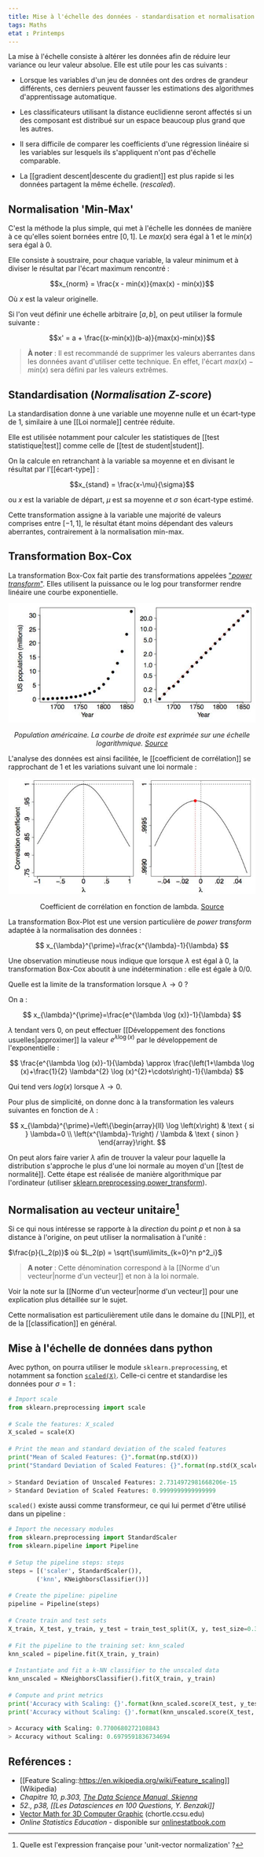 ```yaml
---
title: Mise à l'échelle des données - standardisation et normalisation
tags: Maths
etat : Printemps
---
```


La mise à l'échelle consiste à altérer les données afin de réduire leur variance ou leur valeur absolue. Elle est utile pour les cas suivants :

- Lorsque les variables d'un jeu de données ont des ordres de grandeur différents, ces derniers peuvent fausser les estimations des algorithmes d'apprentissage automatique.

- Les classificateurs utilisant la distance euclidienne seront affectés si un des composant est distribué sur un espace beaucoup plus grand que les autres. 

- Il sera difficile de comparer les coefficients d'une régression linéaire si les variables sur lesquels ils s'appliquent n'ont pas d'échelle comparable. 

- La [[gradient descent\|descente du gradient]] est plus rapide si les données partagent la même échelle. (*rescaled*).


## Normalisation 'Min-Max'

C'est la méthode la plus simple, qui met à l'échelle les données de manière à ce qu'elles soient bornées entre $[0, 1]$. Le $max(x)$ sera égal à 1 et le $min(x)$ sera égal à 0.

Elle consiste à soustraire, pour chaque variable, la valeur minimum et à diviser le résultat par l'écart maximum rencontré :

$$x_{norm} = \frac{x - min(x)}{max(x) - min(x)}$$

Où $x$ est la valeur originelle. 

Si l'on veut définir une échelle arbitraire $[a,b]$, on peut utiliser la formule suivante :

$$x' = a + \frac{(x-min(x))(b-a)}{max(x)-min(x)}$$

> **À noter** :  Il est recommandé de supprimer les valeurs aberrantes dans les données avant d'utiliser cette technique. En effet, l'écart $max(x) - min(x)$ sera défini par les valeurs extrêmes.

## Standardisation (*Normalisation Z-score*)
La standardisation donne à une variable une moyenne nulle et un écart-type de 1, similaire à une [[Loi normale]] centrée réduite. 

Elle est utilisée notamment pour calculer les statistiques de [[test statistique\|test]] comme celle de [[test de student\|student]].

On la calcule en retranchant à la variable sa moyenne et en divisant le résultat par l'[[écart-type]] :

$$x_{stand} = \frac{x-\mu}{\sigma}$$

ou $x$ est la variable de départ, $\mu$ est sa moyenne et $\sigma$ son écart-type estimé.

Cette transformation assigne à la variable une majorité de valeurs comprises entre $[-1, 1]$, le résultat étant moins dépendant des valeurs aberrantes, contrairement à la normalisation min-max.


## Transformation Box-Cox

La transformation Box-Cox fait partie des transformations appelées ["*power transform*"](http://onlinestatbook.com/2/transformations/tukey.html). Elles utilisent la puissance ou le log pour transformer rendre linéaire une courbe exponentielle. 

![log-transform](/assets/img/log_transform.png#center)
<div align="center">
	<p> <i>
	Population américaine. La courbe de droite est exprimée sur une échelle logarithmique. <a href="http://onlinestatbook.com/2/transformations/tukey.html"> Source </a> </i>
</p>
</div>

L'analyse des données est ainsi facilitée, le [[coefficient de corrélation]] se rapprochant de 1 et les variations suivant une loi normale :

![](/assets/img/transform_corr.png#center)

<div align="center">
	<p>
	Coefficient de corrélation en fonction de lambda.	
	<a href="http://onlinestatbook.com/2/transformations/tukey.html"> Source </a>
</p>
</div>

La transformation Box-Plot est une version particulière de *power transform* adaptée à la normalisation des données :

$$
x_{\lambda}^{\prime}=\frac{x^{\lambda}-1}{\lambda}
$$

Une observation minutieuse nous indique que lorsque $\lambda$ est égal à $0$, la transformation Box-Cox aboutit à une indétermination : elle est égale à 0/0.

Quelle est la limite de la transformation lorsque  $\lambda \rightarrow 0$ ?

On a :

$$
x_{\lambda}^{\prime}=\frac{e^{\lambda \log (x)}-1}{\lambda}
$$

$\lambda$ tendant vers $0$, on peut effectuer [[Développement des fonctions usuelles\|approximer]] la valeur $e^{\lambda \log (x)}$ par le développement de l'exponentielle :

$$
\frac{e^{\lambda \log (x)}-1}{\lambda} \approx \frac{\left(1+\lambda \log (x)+\frac{1}{2} \lambda^{2} \log (x)^{2}+\cdots\right)-1}{\lambda}
$$

Qui tend vers $log(x)$ lorsque $\lambda \rightarrow 0$.

Pour plus de simplicité, on donne donc à la transformation les valeurs suivantes en fonction de $\lambda$ :

$$
x_{\lambda}^{\prime}=\left\{\begin{array}{ll}
\log \left(x\right) & \text { si } \lambda=0 \\
\left(x^{\lambda}-1\right) / \lambda & \text { sinon }
\end{array}\right.
$$

On peut alors faire varier $\lambda$ afin de trouver la valeur pour laquelle la distribution s'approche le plus d'une loi normale au moyen d'un [[test de normalité]]. Cette étape est réalisée de manière algorithmique par l'ordinateur (utiliser [sklearn.preprocessing.power_transform](https://scikit-learn.org/stable/modules/generated/sklearn.preprocessing.power_transform.html?highlight=box%20cox)).


## Normalisation au vecteur unitaire[^1]

Si ce qui nous intéresse se rapporte à la *direction* du point $p$ et non à sa distance à l'origine, on peut utiliser la normalisation à l'unité :

$\frac{p}{L_2(p)}$ où $L_2(p) = \sqrt{\sum\limits_{k=0}^n p^2_i}$

> **A noter** : Cette dénomination correspond à la [[Norme d'un vecteur\|norme d'un vecteur]] et non à la loi normale.

Voir la note sur la [[Norme d'un vecteur\|norme d'un vecteur]] pour une explication plus détaillée sur le sujet.

Cette normalisation est particulièrement utile dans le domaine du [[NLP]], et de la [[classification]] en général.

[^1]: Quelle est l'expression française pour 'unit-vector normalization' ?

## Mise à l'échelle de données dans python

Avec python, on pourra utiliser le module `sklearn.preprocessing`, et notamment sa fonction [`scaled(X)`](https://scikit-learn.org/stable/modules/generated/sklearn.preprocessing.scale.html). Celle-ci centre et standardise les données pour $\sigma = 1$ :

```python
# Import scale
from sklearn.preprocessing import scale

# Scale the features: X_scaled
X_scaled = scale(X)

# Print the mean and standard deviation of the scaled features
print("Mean of Scaled Features: {}".format(np.std(X)))
print("Standard Deviation of Scaled Features: {}".format(np.std(X_scaled)))

> Standard Deviation of Unscaled Features: 2.7314972981668206e-15 
> Standard Deviation of Scaled Features: 0.9999999999999999
````

`scaled()` existe aussi comme transformeur, ce qui lui permet d'être utilisé dans un pipeline :

```python
# Import the necessary modules
from sklearn.preprocessing import StandardScaler
from sklearn.pipeline import Pipeline

# Setup the pipeline steps: steps
steps = [('scaler', StandardScaler()),
        ('knn', KNeighborsClassifier())]

# Create the pipeline: pipeline
pipeline = Pipeline(steps)

# Create train and test sets
X_train, X_test, y_train, y_test = train_test_split(X, y, test_size=0.3, random_state=42)

# Fit the pipeline to the training set: knn_scaled
knn_scaled = pipeline.fit(X_train, y_train)

# Instantiate and fit a k-NN classifier to the unscaled data
knn_unscaled = KNeighborsClassifier().fit(X_train, y_train)

# Compute and print metrics
print('Accuracy with Scaling: {}'.format(knn_scaled.score(X_test, y_test)))
print('Accuracy without Scaling: {}'.format(knn_unscaled.score(X_test, y_test)))

> Accuracy with Scaling: 0.7700680272108843 
> Accuracy without Scaling: 0.6979591836734694
````


## Reférences :

- [[Feature Scaling::https://en.wikipedia.org/wiki/Feature_scaling]] (Wikipedia)
- *Chapitre 10, p.303, [The Data Science Manual, Skienna](https://www.arboretum.link/refs/#the-data-science-design-manual-steven-s-skienna)*
- *52., p38, [[Les Datasciences en 100 Questions, Y. Benzaki]]*
- [Vector Math for 3D Computer Graphic](https://chortle.ccsu.edu/VectorLessons/vectorIndex.html#07) (chortle.ccsu.edu)
- *Online Statistics Education* - disponible sur [onlinestatbook.com](http://onlinestatbook.com/2/transformations/box-cox.html)